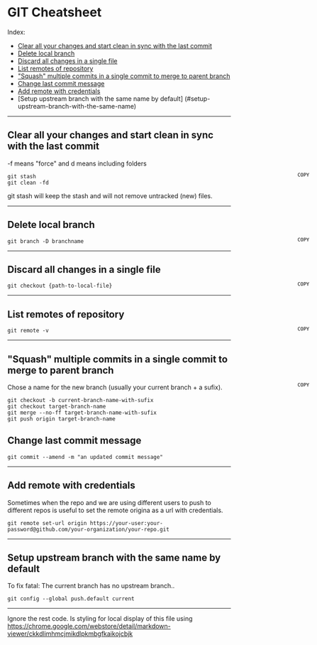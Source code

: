 # GIT Cheatsheet

Index:
* [Clear all your changes and start clean in sync with the last commit](#git-clean)
* [Delete local branch](#delete-local-branch)
* [Discard all changes in a single file](#discard-all-changesin-a-single-file)
* [List remotes of repository](#list-remotes-of-repository)
* ["Squash" multiple commits in a single commit to merge to parent branch](#git-squash)
* [Change last commit message](#commit-amend)
* [Add remote with credentials](#add-remote-with-credentials)
* [Setup upstream branch with the same name by default] (#setup-upstream-branch-with-the-same-name) 

------

## <a name="git-clean"></a> Clear all your changes and start clean in sync with the last commit
-f means "force" and d means including folders

<button onclick="var t=document.createElement('textarea');t.style.width='0';t.style.height='0';t.style.border='0';t.value=this.parentElement.nextElementSibling.innerText;document.body.appendChild(t);t.select();document.execCommand('copy');" class="cpy-btns"></button>
```
git stash
git clean -fd
```
git stash will keep the stash and will not remove untracked (new) files.

------

## <a name="delete-local-branch"></a> Delete local branch

<button onclick="var t=document.createElement('textarea');t.style.width='0';t.style.height='0';t.style.border='0';t.value=this.parentElement.nextElementSibling.innerText;document.body.appendChild(t);t.select();document.execCommand('copy');" class="cpy-btns"></button>
```
git branch -D branchname
```

------

## <a name="discard-all-changesin-a-single-file"></a> Discard all changes in a single file

<button onclick="var t=document.createElement('textarea');t.style.width='0';t.style.height='0';t.style.border='0';t.value=this.parentElement.nextElementSibling.innerText;document.body.appendChild(t);t.select();document.execCommand('copy');" class="cpy-btns"></button>
```
git checkout {path-to-local-file}
```

------

## <a name="list-remotes-of-repository"></a> List remotes of repository
<button onclick="var t=document.createElement('textarea');t.style.width='0';t.style.height='0';t.style.border='0';t.value=this.parentElement.nextElementSibling.innerText;document.body.appendChild(t);t.select();document.execCommand('copy');" class="cpy-btns"></button>
```
git remote -v
```

------

## <a name="git-squash"></a> "Squash" multiple commits in a single commit to merge to parent branch
<button onclick="var t=document.createElement('textarea');t.style.width='0';t.style.height='0';t.style.border='0';t.value=this.parentElement.nextElementSibling.innerText;document.body.appendChild(t);t.select();document.execCommand('copy');" class="cpy-btns"></button>

Chose a name for the new branch (usually your current branch + a sufix).
```
git checkout -b current-branch-name-with-sufix
git checkout target-branch-name
git merge --no-ff target-branch-name-with-sufix
git push origin target-branch-name
```

## <a name="commit-amend"></a> Change last commit message
```
git commit --amend -m "an updated commit message"
```

------

## <a name="add-remote-with-credentials"></a> Add remote with credentials

Sometimes when the repo and we are using different users to push to different repos is useful to set the remote origina as a url with credentials.

```
git remote set-url origin https://your-user:your-password@github.com/your-organization/your-repo.git
```

------

## <a name="setup-upstream-branch-with-the-same-name"></a> Setup upstream branch with the same name by default

To fix fatal: The current branch <MiBranch> has no upstream branch..

```
git config --global push.default current
```

------
Ignore the rest code. Is styling for local display of this file using https://chrome.google.com/webstore/detail/markdown-viewer/ckkdlimhmcjmikdlpkmbgfkaikojcbjk
<style>
  .markdown-body {
    position: relative;
  }
  .cpy-btns {
    background: transparent;
    border: 0;
    cursor: pointer;
    display: block;
    font-family: monospace;
    font-size: 11px;
    margin-top: -4px;
    position: absolute;
    right: 45px;
    width: auto;
  }
  .cpy-btns::before {
    content: 'COPY'
  }
</style>
